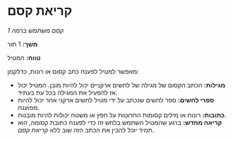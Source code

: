 # קריאת קסם

*קסם משתמש ברמה 1*

**משך:** 1 תור

**טווח:** המטיל

מאפשר למטיל לפענח כתב קסום או רונות, כדלקמן:

- **מגילות:** הכתב הקסום של מגילה של לחשים ארקניים יכול להיות מובן. המטיל יכול אז להפעיל את המגילה בכל עת בעתיד.
- **ספרי לחשים:** ספר לחשים שנכתב על ידי מטיל לחשים ארקני אחר יכול להיות מפוענח.
- **כתובות:** רונות או מילים קסומות החרוטות על חפץ או משטח יכולות להיות מובנות.
- **קריאה מחדש:** ברגע שהמטיל השתמש בלחש זה כדי לפענח כתובת קסומה, הוא תמיד יוכל להבין את הכתב הזה שוב ללא *קריאת קסם*.